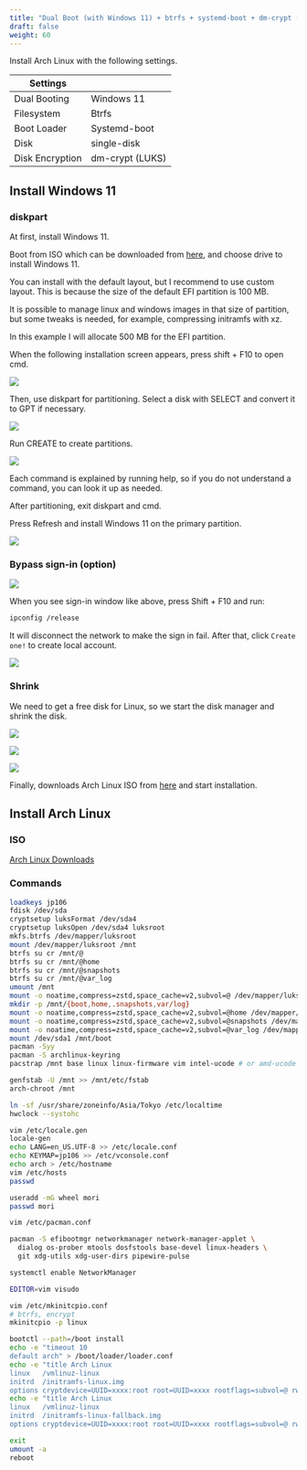 ```yaml
---
title: "Dual Boot (with Windows 11) + btrfs + systemd-boot + dm-crypt (LUKS)"
draft: false
weight: 60
---
```


Install Arch Linux with the following settings.

| Settings        |                 |
| --------------- | --------------- |
| Dual Booting    | Windows 11      |
| Filesystem      | Btrfs           |
| Boot Loader     | Systemd-boot    |
| Disk            | single-disk     |
| Disk Encryption | dm-crypt (LUKS) |

## Install Windows 11

### diskpart

At first, install Windows 11.

Boot from ISO which can be downloaded from [here](https://www.microsoft.com/en-us/software-download/windows11), and choose drive to install Windows 11.

You can install with the default layout, but I recommend to use custom layout.
This is because the size of the default EFI partition is 100 MB.

It is possible to manage linux and windows images in that size of partition, but some tweaks is needed, for example, compressing initramfs with xz.

In this example I will allocate 500 MB for the EFI partition.

When the following installation screen appears, press shift + F10 to open cmd.

![](win11-setup.png)

Then, use diskpart for partitioning.
Select a disk with SELECT and convert it to GPT if necessary.

![](win11-diskpart2.png)

Run CREATE to create partitions.

![](win11-diskpart3.png)

Each command is explained by running help, so if you do not understand a command, you can look it up as needed.

After partitioning, exit diskpart and cmd.

Press Refresh and install Windows 11 on the primary partition.

![](win11-partition-layout.png)

### Bypass sign-in (option)

![](win11-sign-in2.png)

When you see sign-in window like above, press Shift + F10 and run:

```sh
ipconfig /release
```

It will disconnect the network to make the sign in fail. After that, click `Create one!` to create local account.

![](win11-localaccount.png)

### Shrink

We need to get a free disk for Linux, so we start the disk manager and shrink the disk.

![](win11-disk-manager1.png)

![](win11-disk-manager2.png)

![](win11-disk-manager3.png)

Finally, downloads Arch Linux ISO from [here](https://archlinux.org/download/) and start installation.

## Install Arch Linux

### ISO

[Arch Linux Downloads](https://archlinux.org/download/)

### Commands

```sh
loadkeys jp106
fdisk /dev/sda
cryptsetup luksFormat /dev/sda4
cryptsetup luksOpen /dev/sda4 luksroot
mkfs.btrfs /dev/mapper/luksroot
mount /dev/mapper/luksroot /mnt
btrfs su cr /mnt/@
btrfs su cr /mnt/@home
btrfs su cr /mnt/@snapshots
btrfs su cr /mnt/@var_log
umount /mnt
mount -o noatime,compress=zstd,space_cache=v2,subvol=@ /dev/mapper/luksroot /mnt
mkdir -p /mnt/{boot,home,.snapshots,var/log}
mount -o noatime,compress=zstd,space_cache=v2,subvol=@home /dev/mapper/luksroot /mnt/home
mount -o noatime,compress=zstd,space_cache=v2,subvol=@snapshots /dev/mapper/luksroot /mnt/.snapshots
mount -o noatime,compress=zstd,space_cache=v2,subvol=@var_log /dev/mapper/luksroot /mnt/var/log
mount /dev/sda1 /mnt/boot
pacman -Syy
pacman -S archlinux-keyring
pacstrap /mnt base linux linux-firmware vim intel-ucode # or amd-ucode

genfstab -U /mnt >> /mnt/etc/fstab
arch-chroot /mnt

ln -sf /usr/share/zoneinfo/Asia/Tokyo /etc/localtime
hwclock --systohc

vim /etc/locale.gen
locale-gen
echo LANG=en_US.UTF-8 >> /etc/locale.conf
echo KEYMAP=jp106 >> /etc/vconsole.conf
echo arch > /etc/hostname
vim /etc/hosts
passwd

useradd -mG wheel mori
passwd mori

vim /etc/pacman.conf

pacman -S efibootmgr networkmanager network-manager-applet \
  dialog os-prober mtools dosfstools base-devel linux-headers \
  git xdg-utils xdg-user-dirs pipewire-pulse

systemctl enable NetworkManager

EDITOR=vim visudo

vim /etc/mkinitcpio.conf
# btrfs, encrypt
mkinitcpio -p linux

bootctl --path=/boot install
echo -e "timeout 10
default arch" > /boot/loader/loader.conf
echo -e "title Arch Linux
linux   /vmlinuz-linux
initrd  /initramfs-linux.img
options cryptdevice=UUID=xxxx:root root=UUID=xxxx rootflags=subvol=@ rw" > /boot/loader/entries/arch.conf
echo -e "title Arch Linux
linux   /vmlinuz-linux
initrd  /initramfs-linux-fallback.img
options cryptdevice=UUID=xxxx:root root=UUID=xxxx rootflags=subvol=@ rw" > /boot/loader/entries/arch-fallback.conf

exit
umount -a
reboot
```
